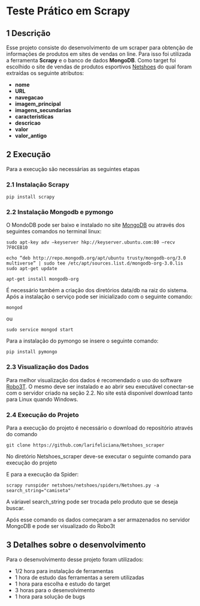 # Teste Prático em Scrapy

## 1 Descrição
Esse projeto consiste do desenvolvimento de um scraper para obtenção de informações de produtos em sites de vendas on line. Para isso foi utilizada a ferramenta **Scrapy** e o banco de dados **MongoDB**. Como target foi escolhido o site de vendas de produtos esportivos  [Netshoes](https://www.netshoes.com.br/) do qual foram extraídas os seguinte atributos:


*    **nome** 
*    **URL**  
*    **navegacao**
*    **imagem_principal**
*    **imagens_secundarias**
*    **caracteristicas**
*    **descricao**
*    **valor**
*    **valor_antigo**


## 2 Execução
Para a execução são necessárias as seguintes etapas

### 2.1 Instalação Scrapy 




```
pip install scrapy
```


 
### 2.2 Instalação Mongodb e pymongo
 O MondoDB pode ser baixo e instalado no site [MongoDB](https://www.mongodb.com/download-center/community) ou através dos seguintes comandos no terminal linux:
 
```sudo apt-key adv –keyserver hkp://keyserver.ubuntu.com:80 –recv 7F0CEB10```

```echo “deb http://repo.mongodb.org/apt/ubuntu trusty/mongodb-org/3.0 multiverse” | sudo tee /etc/apt/sources.list.d/mongodb-org-3.0.lis ```
```sudo apt-get update```

```apt-get install mongodb-org```


É necessário também a criação dos diretórios data/db na raiz do sistema. Após a instalação o serviço pode ser inicializado com o seguinte comando:
```
mongod
```
ou 

```sudo service mongod start```

Para a instalação do pymongo se insere o seguinte comando:
```
pip install pymongo
```

### 2.3 Visualização dos Dados
Para melhor visualização dos dados é recomendado o uso do software [Robo3T](https://robomongo.org). O mesmo deve ser instalado e ao abrir seu executável conectar-se com o servidor criado na seção 2.2. No site está disponível download tanto para Linux quando Windows.

### 2.4 Execução do Projeto 
Para a execução do projeto é necessário o download do repositório através do comando

```git clone https://github.com/larifeliciana/Netshoes_scraper```

No diretório Netshoes_scraper deve-se executar o seguinte comando para execução do projeto
   
   
 E para a execução da Spider:
 
 ```scrapy runspider netshoes/netshoes/spiders/Netshoes.py -a search_string="camiseta"```
 



A váriavel search_string pode ser trocada pelo produto que se deseja buscar.

Após esse comando os dados começaram a ser armazenados no servidor MongoDB e pode ser visualizado do Robo3t

## 3 Detalhes sobre o desenvolvimento

Para o desenvolvimento desse projeto foram utilizados:



* 1/2 hora para instalação de ferramentas
* 1 hora de estudo das ferramentas a serem utilizadas
* 1 hora para escolha e estudo do target
* 3 horas para o desenvolvimento 
* 1 hora para solução de bugs
